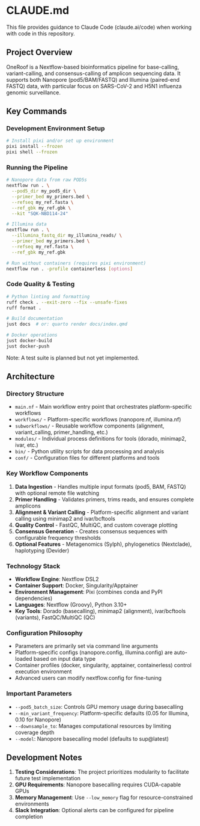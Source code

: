 # CLAUDE.md

This file provides guidance to Claude Code (claude.ai/code) when working with code in this repository.

## Project Overview

OneRoof is a Nextflow-based bioinformatics pipeline for base-calling, variant-calling, and consensus-calling of amplicon sequencing data. It supports both Nanopore (pod5/BAM/FASTQ) and Illumina (paired-end FASTQ) data, with particular focus on SARS-CoV-2 and H5N1 influenza genomic surveillance.

## Key Commands

### Development Environment Setup
```bash
# Install pixi and/or set up environment
pixi install --frozen
pixi shell --frozen
```

### Running the Pipeline
```bash
# Nanopore data from raw POD5s
nextflow run . \
  --pod5_dir my_pod5_dir \
  --primer_bed my_primers.bed \
  --refseq my_ref.fasta \
  --ref_gbk my_ref.gbk \
  --kit "SQK-NBD114-24"

# Illumina data
nextflow run . \
  --illumina_fastq_dir my_illumina_reads/ \
  --primer_bed my_primers.bed \
  --refseq my_ref.fasta \
  --ref_gbk my_ref.gbk

# Run without containers (requires pixi environment)
nextflow run . -profile containerless [options]
```

### Code Quality & Testing
```bash
# Python linting and formatting
ruff check . --exit-zero --fix --unsafe-fixes
ruff format .

# Build documentation
just docs  # or: quarto render docs/index.qmd

# Docker operations
just docker-build
just docker-push
```

Note: A test suite is planned but not yet implemented.

## Architecture

### Directory Structure
- `main.nf` - Main workflow entry point that orchestrates platform-specific workflows
- `workflows/` - Platform-specific workflows (nanopore.nf, illumina.nf)
- `subworkflows/` - Reusable workflow components (alignment, variant_calling, primer_handling, etc.)
- `modules/` - Individual process definitions for tools (dorado, minimap2, ivar, etc.)
- `bin/` - Python utility scripts for data processing and analysis
- `conf/` - Configuration files for different platforms and tools

### Key Workflow Components

1. **Data Ingestion** - Handles multiple input formats (pod5, BAM, FASTQ) with optional remote file watching
2. **Primer Handling** - Validates primers, trims reads, and ensures complete amplicons
3. **Alignment & Variant Calling** - Platform-specific alignment and variant calling using minimap2 and ivar/bcftools
4. **Quality Control** - FastQC, MultiQC, and custom coverage plotting
5. **Consensus Generation** - Creates consensus sequences with configurable frequency thresholds
6. **Optional Features** - Metagenomics (Sylph), phylogenetics (Nextclade), haplotyping (Devider)

### Technology Stack
- **Workflow Engine**: Nextflow DSL2
- **Container Support**: Docker, Singularity/Apptainer
- **Environment Management**: Pixi (combines conda and PyPI dependencies)
- **Languages**: Nextflow (Groovy), Python 3.10+
- **Key Tools**: Dorado (basecalling), minimap2 (alignment), ivar/bcftools (variants), FastQC/MultiQC (QC)

### Configuration Philosophy
- Parameters are primarily set via command line arguments
- Platform-specific configs (nanopore.config, illumina.config) are auto-loaded based on input data type
- Container profiles (docker, singularity, apptainer, containerless) control execution environment
- Advanced users can modify nextflow.config for fine-tuning

### Important Parameters
- `--pod5_batch_size`: Controls GPU memory usage during basecalling
- `--min_variant_frequency`: Platform-specific defaults (0.05 for Illumina, 0.10 for Nanopore)
- `--downsample_to`: Manages computational resources by limiting coverage depth
- `--model`: Nanopore basecalling model (defaults to sup@latest)

## Development Notes

1. **Testing Considerations**: The project prioritizes modularity to facilitate future test implementation
2. **GPU Requirements**: Nanopore basecalling requires CUDA-capable GPUs
3. **Memory Management**: Use `--low_memory` flag for resource-constrained environments
4. **Slack Integration**: Optional alerts can be configured for pipeline completion
